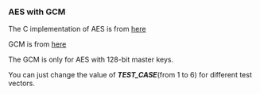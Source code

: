 ### AES with GCM

The C implementation of AES is from <a href="https://github.com/dhuertas/AES" target="_blank">here</a><br>

GCM is from <a href="http://csrc.nist.gov/groups/ST/toolkit/BCM/documents/proposedmodes/gcm/gcm-spec.pdf" target="_blank">here</a><br>

The GCM is only for AES with 128-bit master keys.<br>

You can just change the value of <b><i>TEST_CASE</i></b>(from 1 to 6) for different test vectors.<br>
